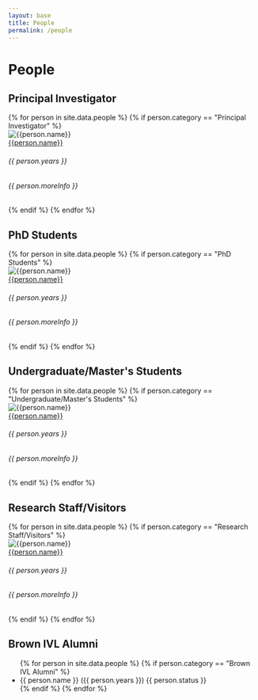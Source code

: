 ```yaml
---
layout: base
title: People
permalink: /people
---
```


# People

## Principal Investigator

<!-- TODO: change link to be on click of card -->
<!-- TODO: figure out if there's a way to set formatting via layout based on md tag -->

<div class="people-category">
    {% for person in site.data.people %}
        {% if person.category == "Principal Investigator" %}
        <div class="card person-item">
            <img class="card-img-top img-fluid" src="assets/{{ person.imgPath }}" alt="{{person.name}}">
            <div class="card-body">
                <a href="{{person.link}}" target="_blank" class="card-title">{{person.name}}</a>
                <div class="card-text"> 
                    <h6>{{ person.years }} </h6>
                    <h6>{{ person.moreInfo }} </h6>
                </div>
            </div>
        </div>
        {% endif %}
    {% endfor %}
</div>

## PhD Students

<div class="people-category">
    {% for person in site.data.people %}
        {% if person.category == "PhD Students" %}
        <div class="card person-item">
            <img class="card-img-top person-image" src="assets/{{ person.imgPath }}" alt="{{person.name}}">
            <div class="card-body">
                <a href="{{person.link}}" target="_blank" class="card-title">{{person.name}}</a>
                <div class="card-text"> 
                    <h6>{{ person.years }} </h6>
                    <h6>{{ person.moreInfo }} </h6>
                </div>
            </div>
        </div>
        {% endif %}
    {% endfor %}
</div>

## Undergraduate/Master's Students

<div class="row people-category">
    {% for person in site.data.people %}
        {% if person.category == "Undergraduate/Master's Students" %}
        <div class="card person-item">
            <img class="card-img-top person-image" src="assets/{{ person.imgPath }}" alt="{{person.name}}">
            <div class="card-body">
                <a href="{{person.link}}" target="_blank" class="card-title">{{person.name}}</a>
                <div class="card-text">
                    <h6>{{ person.years }} </h6>
                    <h6>{{ person.moreInfo }} </h6>
                </div>
            </div>
        </div>
        {% endif %}
    {% endfor %}
</div>

## Research Staff/Visitors

<div class="people-category">
    {% for person in site.data.people %}
        {% if person.category == "Research Staff/Visitors" %}
        <div class="card person-item">
            <img class="card-img-top person-image" src="assets/{{ person.imgPath }}" alt="{{person.name}}">
            <div class="card-body">
                <a href="{{person.link}}" target="_blank" class="card-title">{{person.name}}</a>
                <div class="card-text"> 
                    <h6>{{ person.years }} </h6>
                    <h6>{{ person.moreInfo }} </h6>
                </div>
            </div>
        </div>
        {% endif %}
    {% endfor %}
</div>

## Brown IVL Alumni

<ul>
    {% for person in site.data.people %} 
        {% if person.category == "Brown IVL Alumni" %}
        <li>
            {{ person.name }}
            ({{ person.years }}) 
            {{ person.status }}
        </li>
        {% endif %}
    {% endfor %}
</ul>

<!-- TODO: style items -->
